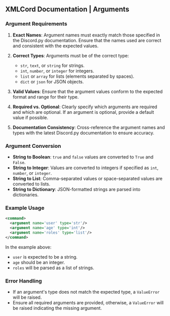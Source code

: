 ## XMLCord Documentation | Arguments

### Argument Requirements

1. **Exact Names**: Argument names must exactly match those specified in the Discord.py documentation. Ensure that the names used are correct and consistent with the expected values.

2. **Correct Types**: Arguments must be of the correct type:
   - `str`, `text`, or `string` for strings.
   - `int`, `number`, or `integer` for integers.
   - `list` or `array` for lists (elements separated by spaces).
   - `dict` or `json` for JSON objects.

3. **Valid Values**: Ensure that the argument values conform to the expected format and range for their type.

4. **Required vs. Optional**: Clearly specify which arguments are required and which are optional. If an argument is optional, provide a default value if possible.

5. **Documentation Consistency**: Cross-reference the argument names and types with the latest Discord.py documentation to ensure accuracy.

### Argument Conversion

- **String to Boolean**: `true` and `false` values are converted to `True` and `False`.
- **String to Integer**: Values are converted to integers if specified as `int`, `number`, or `integer`.
- **String to List**: Comma-separated values or space-separated values are converted to lists.
- **String to Dictionary**: JSON-formatted strings are parsed into dictionaries.

### Example Usage

```xml
<command>
  <argument name='user' type='str'/>
  <argument name='age' type='int'/>
  <argument name='roles' type='list'/>
</command>
```

In the example above:
- `user` is expected to be a string.
- `age` should be an integer.
- `roles` will be parsed as a list of strings.

### Error Handling

- If an argument's type does not match the expected type, a `ValueError` will be raised.
- Ensure all required arguments are provided, otherwise, a `ValueError` will be raised indicating the missing argument.

